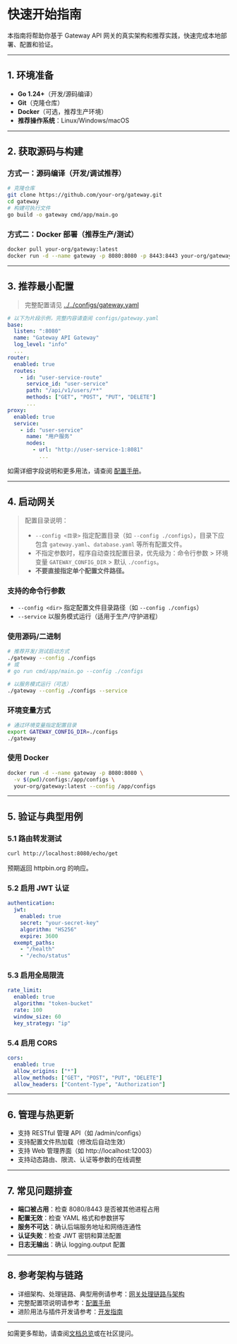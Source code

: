 # 快速开始指南

本指南将帮助你基于 Gateway API 网关的真实架构和推荐实践，快速完成本地部署、配置和验证。

---

## 1. 环境准备

- **Go 1.24+**（开发/源码编译）
- **Git**（克隆仓库）
- **Docker**（可选，推荐生产环境）
- **推荐操作系统**：Linux/Windows/macOS

---

## 2. 获取源码与构建

### 方式一：源码编译（开发/调试推荐）
```bash
# 克隆仓库
git clone https://github.com/your-org/gateway.git
cd gateway
# 构建可执行文件
go build -o gateway cmd/app/main.go
```

### 方式二：Docker 部署（推荐生产/测试）
```bash
docker pull your-org/gateway:latest
docker run -d --name gateway -p 8080:8080 -p 8443:8443 your-org/gateway:latest
```

---

## 3. 推荐最小配置

> 完整配置请见 [../../configs/gateway.yaml](../../configs/gateway.yaml)

```yaml
# 以下为片段示例，完整内容请查阅 configs/gateway.yaml
base:
  listen: ":8080"
  name: "Gateway API Gateway"
  log_level: "info"
  ...
router:
  enabled: true
  routes:
    - id: "user-service-route"
      service_id: "user-service"
      path: "/api/v1/users/**"
      methods: ["GET", "POST", "PUT", "DELETE"]
      ...
proxy:
  enabled: true
  service:
    - id: "user-service"
      name: "用户服务"
      nodes:
        - url: "http://user-service-1:8081"
          ...
```

如需详细字段说明和更多用法，请查阅 [配置手册](configuration.md)。

---

## 4. 启动网关

> 配置目录说明：
> - `--config <目录>` 指定配置目录（如 `--config ./configs`），目录下应包含 `gateway.yaml`、`database.yaml` 等所有配置文件。
> - 不指定参数时，程序自动查找配置目录，优先级为：命令行参数 > 环境变量 `GATEWAY_CONFIG_DIR` > 默认 `./configs`。
> - **不要直接指定单个配置文件路径。**

### 支持的命令行参数

- `--config <dir>`  指定配置文件目录路径（如 `--config ./configs`）
- `--service`        以服务模式运行（适用于生产/守护进程）

### 使用源码/二进制
```bash
# 推荐开发/测试启动方式
./gateway --config ./configs
# 或
# go run cmd/app/main.go --config ./configs

# 以服务模式运行（可选）
./gateway --config ./configs --service
```

### 环境变量方式
```bash
# 通过环境变量指定配置目录
export GATEWAY_CONFIG_DIR=./configs
./gateway
```

### 使用 Docker
```bash
docker run -d --name gateway -p 8080:8080 \
  -v $(pwd)/configs:/app/configs \
  your-org/gateway:latest --config /app/configs
```

---

## 5. 验证与典型用例

### 5.1 路由转发测试
```bash
curl http://localhost:8080/echo/get
```
预期返回 httpbin.org 的响应。

### 5.2 启用 JWT 认证
```yaml
authentication:
  jwt:
    enabled: true
    secret: "your-secret-key"
    algorithm: "HS256"
    expire: 3600
  exempt_paths:
    - "/health"
    - "/echo/status"
```

### 5.3 启用全局限流
```yaml
rate_limit:
  enabled: true
  algorithm: "token-bucket"
  rate: 100
  window_size: 60
  key_strategy: "ip"
```

### 5.4 启用 CORS
```yaml
cors:
  enabled: true
  allow_origins: ["*"]
  allow_methods: ["GET", "POST", "PUT", "DELETE"]
  allow_headers: ["Content-Type", "Authorization"]
```

---

## 6. 管理与热更新

- 支持 RESTful 管理 API（如 /admin/configs）
- 支持配置文件热加载（修改后自动生效）
- 支持 Web 管理界面（如 http://localhost:12003）
- 支持动态路由、限流、认证等参数的在线调整

---

## 7. 常见问题排查

- **端口被占用**：检查 8080/8443 是否被其他进程占用
- **配置无效**：检查 YAML 格式和参数拼写
- **服务不可达**：确认后端服务地址和网络连通性
- **认证失败**：检查 JWT 密钥和算法配置
- **日志无输出**：确认 logging.output 配置

---

## 8. 参考架构与链路

- 详细架构、处理链路、典型用例请参考：[网关处理链路与架构](../gateway/README.md)
- 完整配置项说明请参考：[配置手册](configuration.md)
- 进阶用法与插件开发请参考：[开发指南](development.md)

---

如需更多帮助，请查阅[文档总览](../README.md)或在社区提问。 